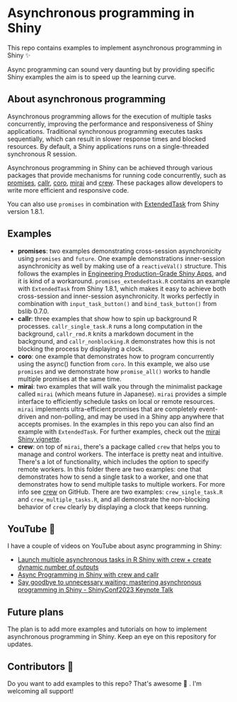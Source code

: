 # Asynchronous programming in Shiny

This repo contains examples to implement asynchronous programming in Shiny ✨ 

Async programming can sound very daunting but by providing specific Shiny examples the aim is to speed up the learning curve.

## About asynchronous programming

Asynchronous programming allows for the execution of multiple tasks concurrently, improving the performance and responsiveness of Shiny applications. Traditional synchronous programming executes tasks sequentially, which can result in slower response times and blocked resources. By default, a Shiny applications runs on a single-threaded synchronous R session.

Asynchronous programming in Shiny can be achieved through various packages that provide mechanisms for running code concurrently, such as [promises](https://github.com/rstudio/promises/), [callr](https://github.com/r-lib/callr/), [coro](https://github.com/r-lib/coro), [mirai](https://github.com/shikokuchuo/mirai) and [crew](https://github.com/wlandau/crew). These packages allow developers to write more efficient and responsive code.

You can also use `promises` in combination with [ExtendedTask](https://rstudio.github.io/shiny/reference/ExtendedTask.html) from Shiny version 1.8.1.

## Examples

* **promises**: two examples demonstrating cross-session asynchronicity using `promises` and `future`. One example demonstrations inner-session asynchronicity as well by making use of a `reactiveVal()` structure. This follows the examples in [Engineering Production-Grade Shiny Apps](https://engineering-shiny.org/optimizing-shiny-code.html#asynchronous-in-shiny), and it is kind of a workaround. `promises_extendedtask.R` contains an example with `ExtendedTask` from Shiny 1.8.1, which makes it easy to achieve both cross-session and inner-session asynchronicity. It works perfectly in combination with `input_task_button()` and `bind_task_button()` from bslib 0.7.0.
* **callr**: three examples that show how to spin up background R processes. `callr_single_task.R` runs a long computation in the background, `callr_rmd.R` knits a markdown document in the background, and `callr_nonblocking.R` demonstrates how this is not blocking the process by displaying a clock.
* **coro**: one example that demonstrates how to program concurrently using the async() function from `coro`. In this example, we also use `promises` and we demonstrate how `promise_all()` works to handle multiple promises at the same time.
* **mirai**: two examples that will walk you through the minimalist package called `mirai` (which means future in Japanese). `mirai` provides a simple interface to efficiently schedule tasks on local or remote resources. `mirai` implements ultra-efficient promises that are completely event-driven and non-polling, and may be used in a Shiny app anywhere that accepts promises. In the examples in this repo you can also find an example with `ExtendedTask`. For further examples, check out the [mirai Shiny vignette](https://shikokuchuo.net/mirai/articles/shiny.html).
* **crew**: on top of `mirai`, there's a package called `crew` that helps you to manage and control workers. The interface is pretty neat and intuitive. There's a lot of functionality, which includes the option to specify remote workers. In this folder there are two examples: one that demonstrates how to send a single task to a worker, and one that demonstrates how to send multiple tasks to multiple workers. For more info see [crew](https://github.com/wlandau/crew) on GitHub. There are two examples: `crew_single_task.R` and `crew_multiple_tasks.R`, and all demonstrate the non-blocking behavior of `crew` clearly by displaying a clock that keeps running.

## YouTube 🎥

I have a couple of videos on YouTube about async programming in Shiny:

* [Launch multiple asynchronous tasks in R Shiny with crew + create dynamic number of outputs](https://www.youtube.com/watch?v=udHK5XVSrlE&t=89s)
* [Async Programming in Shiny with crew and callr](https://www.youtube.com/watch?v=DTMVzK7iZFU)
* [Say goodbye to unnecessary waiting: mastering asynchronous programming in Shiny - ShinyConf2023 Keynote Talk](https://www.youtube.com/watch?v=hltOgAC2mC4&t=821s)

## Future plans

The plan is to add more examples and tutorials on how to implement asynchronous programming in Shiny. Keep an eye on this repository for updates.

## Contributors 📣 

Do you want to add examples to this repo? That's awesome 👏 . I'm welcoming all support!
